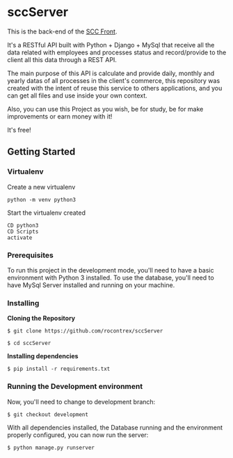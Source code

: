 # sccServer


This is the back-end of the [SCC Front](https://github.com/rocontrex/sccFront). 

It's a RESTful API built with Python + Django + MySql that receive all the data related with employees and processes status and record/provide to the client all this data through a REST API. 

The main purpose of this API is calculate and provide daily, monthly and yearly datas of all processes in the client's commerce, this repository was created with the intent of reuse this service to others applications, and you can get all files and use inside your own context.
  

Also, you can use this Project as you wish, be for study, be for make improvements or earn money with it!

  
It's free!

## Getting Started

### Virtualenv

Create a new virtualenv
```
python -m venv python3
```
Start the virtualenv created
```
CD python3
CD Scripts
activate
```
### Prerequisites

To run this project in the development mode, you'll need to have a basic environment with Python 3 installed. To use the database, you'll need to have MySql Server installed and running on your machine.

### Installing

**Cloning the Repository**

```
$ git clone https://github.com/rocontrex/sccServer

$ cd sccServer
```

**Installing dependencies**

```
$ pip install -r requirements.txt
```

### Running the Development environment

Now, you'll need to change to development branch:
```
$ git checkout development
```

With all dependencies installed, the Database running and the environment properly configured, you can now run the server:

```
$ python manage.py runserver
```
